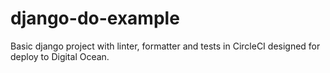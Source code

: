 # django-do-example
Basic django project with linter, formatter and tests in CircleCI designed for deploy to Digital Ocean.
